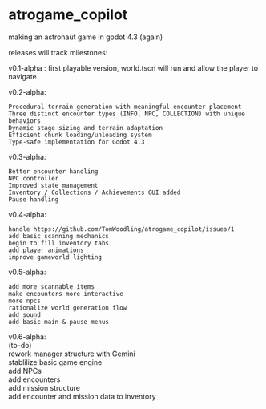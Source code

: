 # atrogame_copilot
making an astronaut game in godot 4.3 (again)

releases will track milestones:

v0.1-alpha : first playable version, world.tscn will run and allow the player to navigate

v0.2-alpha:

    Procedural terrain generation with meaningful encounter placement
    Three distinct encounter types (INFO, NPC, COLLECTION) with unique behaviors
    Dynamic stage sizing and terrain adaptation
    Efficient chunk loading/unloading system
    Type-safe implementation for Godot 4.3


v0.3-alpha:

    Better encounter handling
    NPC controller
    Improved state management
    Inventory / Collections / Achievements GUI added
    Pause handling

v0.4-alpha:

    handle https://github.com/TomWoodling/atrogame_copilot/issues/1
    add basic scanning mechanics
    begin to fill inventory tabs
    add player animations
    improve gameworld lighting

v0.5-alpha:

    add more scannable items  
    make encounters more interactive  
    more npcs  
    rationalize world generation flow  
    add sound
    add basic main & pause menus 

v0.6-alpha:  
(to-do)  
rework manager structure with Gemini  
stablilize basic game engine  
add NPCs  
add encounters  
add mission structure  
add encounter and mission data to inventory  
 
